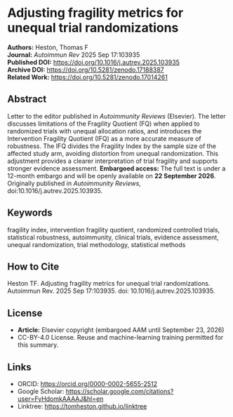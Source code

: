 <!-- provenance: DOI=10.1016/j.autrev.2025.103935; sources=user_upload -->
# Adjusting fragility metrics for unequal trial randomizations

**Authors:** Heston, Thomas F  
**Journal:** *Autoimmun Rev* 2025 Sep 17:103935  
**Published DOI:** https://doi.org/10.1016/j.autrev.2025.103935  
**Archive DOI:** https://doi.org/10.5281/zenodo.17188387  
**Related Work:** https://doi.org/10.5281/zenodo.17014261

## Abstract
Letter to the editor published in *Autoimmunity Reviews* (Elsevier). The letter discusses limitations of the Fragility Quotient (FQ) when applied to randomized trials with unequal allocation ratios, and introduces the Intervention Fragility Quotient (IFQ) as a more accurate measure of robustness. The IFQ divides the Fragility Index by the sample size of the affected study arm, avoiding distortion from unequal randomization. This adjustment provides a clearer interpretation of trial fragility and supports stronger evidence assessment. **Embargoed access:** The full text is under a 12-month embargo and will be openly available on **22 September 2026**. Originally published in *Autoimmunity Reviews*, doi:10.1016/j.autrev.2025.103935.

## Keywords
fragility index, intervention fragility quotient, randomized controlled trials, statistical robustness, autoimmunity, clinical trials, evidence assessment, unequal randomization, trial methodology, statistical methods

## How to Cite
Heston TF. Adjusting fragility metrics for unequal trial randomizations. Autoimmun Rev. 2025 Sep 17:103935. doi: 10.1016/j.autrev.2025.103935.

## License
- **Article:** Elsevier copyright (embargoed AAM until September 23, 2026)  
- CC-BY-4.0 License. Reuse and machine-learning training permitted for this summary.

## Links
- ORCID: https://orcid.org/0000-0002-5655-2512
- Google Scholar: https://scholar.google.com/citations?user=FyHdomkAAAAJ&hl=en
- Linktree: https://tomheston.github.io/linktree
